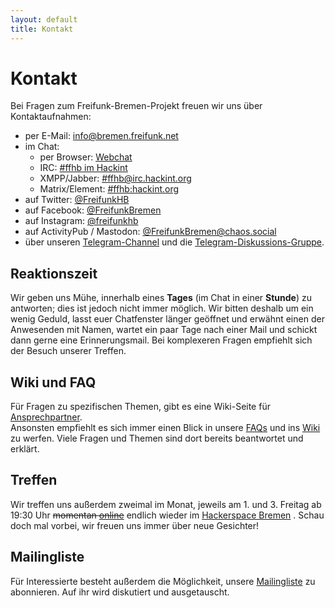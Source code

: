 ```yaml
---
layout: default
title: Kontakt
---
```

Kontakt
=======

Bei Fragen zum Freifunk-Bremen-Projekt freuen wir uns über Kontaktaufnahmen:

* per E-Mail: [info@bremen.freifunk.net](mailto:info@bremen.freifunk.net)
* im Chat:
  * per Browser: <a href="https://webirc.hackint.org/#ircs://irc.hackint.org/#ffhb?nick=Gast_?" target="_blank">Webchat</a>
  * IRC: [#ffhb im Hackint](irc://irc.hackint.org/ffhb)
  * XMPP/Jabber: [#ffhb@irc.hackint.org](xmpp:#ffhb@irc.hackint.org)
  * Matrix/Element: [#ffhb:hackint.org](https://matrix.to/#/#ffhb:hackint.org)
* auf Twitter: <a href="https://twitter.com/FreifunkHB" target="_blank">@FreifunkHB</a>
* auf Facebook: <a href="https://www.facebook.com/FreifunkBremen" target="_blank">@FreifunkBremen</a>
* auf Instagram: <a href="https://www.instagram.com/freifunkhb" target="_blank">@freifunkhb</a>
* auf ActivityPub / Mastodon: <a href="https://chaos.social/@FreifunkBremen" target="_blank">@FreifunkBremen@chaos.social</a>
* über unseren <a href="https://t.me/FreifunkHB" target="_blank">Telegram-Channel</a> und die <a href="https://t.me/joinchat/TXeIWgJCcYmXKxHF" target="_blank">Telegram-Diskussions-Gruppe</a>.

## Reaktionszeit
Wir geben uns Mühe, innerhalb eines **Tages** (im Chat in einer **Stunde**) zu antworten; dies ist jedoch nicht immer möglich. Wir bitten deshalb um ein wenig Geduld, lasst euer Chatfenster länger geöffnet und erwähnt einen der Anwesenden mit Namen, wartet ein paar Tage nach einer Mail und schickt dann gerne eine Erinnerungsmail. 
Bei komplexeren Fragen empfiehlt sich der Besuch unserer Treffen.

## Wiki und FAQ
Für Fragen zu spezifischen Themen, gibt es eine  Wiki-Seite für [Ansprechpartner](http://wiki.bremen.freifunk.net/Infrastruktur/Ansprechpartner).  
Ansonsten empfiehlt es sich immer einen Blick in unsere [FAQs](faq.html) und ins [Wiki](http://wiki.bremen.freifunk.net/) zu werfen. Viele Fragen und Themen sind dort bereits beantwortet und erklärt.

## Treffen
Wir treffen uns außerdem zweimal im Monat, jeweils am 1. und 3. Freitag ab 19:30 Uhr ~~momentan [online](/to/videokonf)~~ endlich wieder im [Hackerspace Bremen](https://www.hackerspace-bremen.de/anfahrt/) .
Schau doch mal vorbei, wir freuen uns immer über neue Gesichter!

## Mailingliste
Für Interessierte besteht außerdem die Möglichkeit, unsere [Mailingliste](https://lists.bremen.freifunk.net/mailman/listinfo/ff-bremen/) zu abonnieren. Auf ihr wird diskutiert und ausgetauscht.
